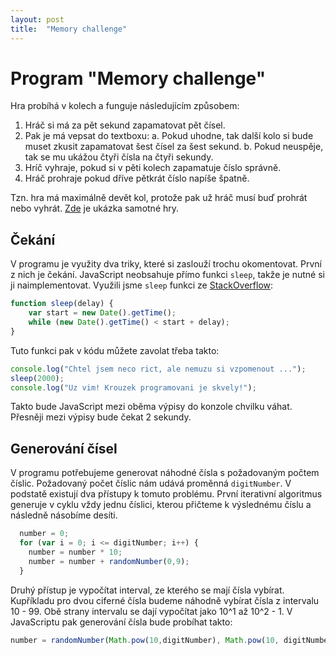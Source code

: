 ```yaml
---
layout: post
title:  "Memory challenge"
---
```

# Program "Memory challenge"

Hra probíhá v kolech a funguje následujícím způsobem:
1. Hráč si má za pět sekund zapamatovat pět čísel.
2. Pak je má vepsat do textboxu: 
  a. Pokud uhodne, tak další kolo si bude muset zkusit zapamatovat šest čísel za šest sekund.
  b. Pokud neuspěje, tak se mu ukážou čtyři čísla na čtyři sekundy.
3. Hríč vyhraje, pokud si v pěti kolech zapamatuje číslo správně.
6. Hráč prohraje pokud dříve pětkrát číslo napíše špatně.
 
Tzn. hra má maximálně devět kol, protože pak už hráč musí buď prohrát nebo vyhrát. [Zde](https://studio.code.org/projects/applab/mbu_rC06TSKqfiraKegwSNAtKuePJ-c8Ivh79xyE7-I) je ukázka samotné hry.

## Čekání
V programu je využity dva triky, které si zaslouží trochu okomentovat. První z nich je čekání. JavaScript neobsahuje přímo funkci `sleep`, takže je nutné si ji naimplementovat. Využili jsme `sleep` funkci ze [StackOverflow](https://stackoverflow.com/a/9748670/2091247):
```javascript
function sleep(delay) {
    var start = new Date().getTime();
    while (new Date().getTime() < start + delay);
}
```
Tuto funkci pak v kódu můžete zavolat třeba takto:
```javascript
console.log("Chtel jsem neco rict, ale nemuzu si vzpomenout ...");
sleep(2000);
console.log("Uz vim! Krouzek programovani je skvely!");
```
Takto bude JavaScript mezi oběma výpisy do konzole chvilku váhat. Přesněji mezi výpisy bude čekat 2 sekundy.

## Generování čísel
V programu potřebujeme generovat náhodné čísla s požadovaným počtem číslic. Požadovaný počet číslic nám udává proměnná `digitNumber`. V podstatě existují dva přístupy k tomuto problému. První iterativní algoritmus generuje v cyklu vždy jednu číslici, kterou přičteme k výslednému číslu a následně násobíme desíti.
```javascript
  number = 0;
  for (var i = 0; i <= digitNumber; i++) {
    number = number * 10;
    number = number + randomNumber(0,9);
  }  
```
Druhý přístup je vypočítat interval, ze kterého se mají čísla vybírat. Kupříkladu pro dvou ciferné čísla budeme náhodně vybírat čísla z intervalu 10 - 99. Obě strany intervalu se dají vypočítat jako 10^1 až 10^2 - 1. V JavaScriptu pak generování čísla bude probíhat takto:
```javascript
number = randomNumber(Math.pow(10,digitNumber), Math.pow(10, digitNumber + 1) - 1);
```
